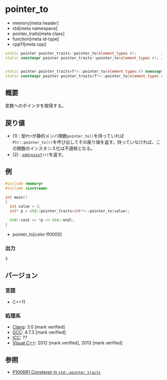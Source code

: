 # pointer_to
* memory[meta header]
* std[meta namespace]
* pointer_traits[meta class]
* function[meta id-type]
* cpp11[meta cpp]

```cpp
static pointer pointer_traits::pointer_to(element_type& r);           // (1) C++11
static constexpr pointer pointer_traits::pointer_to(element_type& r); // (1) C++20


static pointer pointer_traits<T*>::pointer_to(element_type& r) noexcept;           // (2) C++11
static constexpr pointer pointer_traits<T*>::pointer_to(element_type& r) noexcept; // (2) C++20
```

## 概要
変数へのポインタを取得する。


## 戻り値
- (1) : 型`Ptr`が静的メンバ関数`pointer_to()`を持っていれば`Ptr::pointer_to(r)`を呼び出してその戻り値を返す。持っていなければ、この関数のインスタンス化は不適格となる。
- (2) : [`addressof`](/reference/memory/addressof.md)`(r)`を返す。


## 例
```cpp example
#include <memory>
#include <iostream>

int main()
{
  int value = 3;
  int* p = std::pointer_traits<int*>::pointer_to(value);

  std::cout << *p << std::endl;
}
```
* pointer_to[color ff0000]

### 出力
```
3
```


## バージョン
### 言語
- C++11

### 処理系
- [Clang](/implementation.md#clang): 3.0 [mark verified]
- [GCC](/implementation.md#gcc): 4.7.3 [mark verified]
- [ICC](/implementation.md#icc): ??
- [Visual C++](/implementation.md#visual_cpp): 2012 [mark verified], 2013 [mark verified]


## 参照
- [P1006R1 Constexpr in `std::pointer_traits`](http://www.open-std.org/jtc1/sc22/wg21/docs/papers/2018/p1006r1.pdf)
